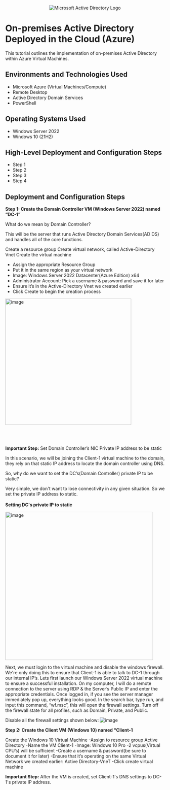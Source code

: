 <p align="center">
<img src="https://i.imgur.com/pU5A58S.png" alt="Microsoft Active Directory Logo"/>
</p>

<h1>On-premises Active Directory Deployed in the Cloud (Azure)</h1>
This tutorial outlines the implementation of on-premises Active Directory within Azure Virtual Machines.<br />

<h2>Environments and Technologies Used</h2>

- Microsoft Azure (Virtual Machines/Compute)
- Remote Desktop
- Active Directory Domain Services
- PowerShell

<h2>Operating Systems Used </h2>

- Windows Server 2022
- Windows 10 (21H2)

<h2>High-Level Deployment and Configuration Steps</h2>

- Step 1
- Step 2
- Step 3
- Step 4

<h2>Deployment and Configuration Steps</h2>

**Step 1: Create the Domain Controller VM (Windows Server 2022) named “DC-1”**

What do we mean by Domain Controller? 

This will be the server that runs Active Directory Domain Services(AD DS) and handles all of the core functions.

Create a resource group
Create virtual network, called Active-Directory Vnet
Create the virtual machine
- Assign the appropriate Resource Group
- Put it in the same region as your virtual network
- Image: Windows Server 2022 Datacenter(Azure Edition) x64
- Administrator Account: Pick a username & password and save it for later
- Ensure it’s in the Active-Directory Vnet we created earlier
- Click Create to begin the creation process 

<img width="398" alt="image" src="https://github.com/user-attachments/assets/d93456ea-bf7e-427e-94b1-b7d5ab97f700" />
<br><br><br><br>

**Important Step:** Set Domain Controller’s NIC Private IP address to be static

In this scenario, we will be joining the Client-1 virtual machine to the domain, they rely on that static IP address to locate the domain controller using DNS. 

So, why do we want to set the DC’s(Domain Controller) private IP to be static? 

Very simple, we don't want to lose connectivity in any given situation. So we set the private IP address to static. 
<br><br>
**Setting DC's private IP to static**

<img width="467" alt="image" src="https://github.com/user-attachments/assets/b8e96c08-5ffe-4a4a-95e1-a4531071ef91" />

Next, we must login to the virtual machine and disable the windows firewall. We're only doing this to ensure that Client-1 is able to talk to DC-1 through our internal IP’s.
Lets first launch our Windows Server 2022 virtual machine to ensure a successful installation. On my computer, I will do a remote connection to the server using RDP & the Server’s Public IP and enter the appropriate credentials. Once logged in, if you see the server manager immediately pop up, everything looks good. In the search bar, type run, and input this command, “wf.msc”, this will open the firewall settings. Turn off the firewall state for all profiles, such as Domain, Private, and Public.

Disable all the firewall settings shown below:
![image](https://github.com/user-attachments/assets/2f926f97-3e9b-4cf7-a32c-22028b30b028)




**Step 2: Create the Client VM (Windows 10) named “Client-1**

Create the Windows 10 Virtual Machine 
-Assign to resource group Active Directory
-Name the VM Client-1
-Image: Windows 10 Pro
-2 vcpus(Virtual CPU’s) will be sufficient
-Create a username & password(be sure to document it for later)
-Ensure that it’s operating on the same Virtual Network we created earlier: Active Directory-VneT
-Click create virtual machine

**Important Step:** After the VM is created, set Client-1's DNS settings to DC-1's private IP address.

























